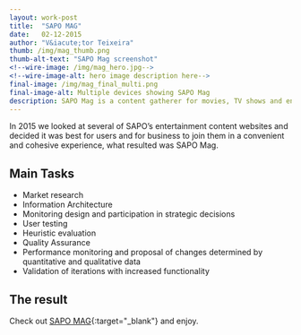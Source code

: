 ```yaml
---
layout: work-post
title:  "SAPO MAG"
date:   02-12-2015
author: "V&iacute;tor Teixeira"
thumb: /img/mag_thumb.png
thumb-alt-text: "SAPO Mag screenshot"
<!--wire-image: /img/mag_hero.jpg-->
<!--wire-image-alt: hero image description here-->
final-image: /img/mag_final_multi.png
final-image-alt: Multiple devices showing SAPO Mag
description: SAPO Mag is a content gatherer for movies, TV shows and entertainment news - read interviews, watch trailers, find showtimes, take quizzes and much more.
---
```

In 2015 we looked at several of SAPO’s entertainment content websites and decided it was best for users and for business to join them in a convenient and cohesive experience, what resulted was SAPO Mag. 

## Main Tasks
- Market research
- Information Architecture
- Monitoring design and participation in strategic decisions
- User testing
- Heuristic evaluation
- Quality Assurance
- Performance monitoring and proposal of changes determined by quantitative and qualitative data
- Validation of iterations with increased functionality

## The result
Check out [SAPO MAG][mag]{:target="_blank"} <i class="icon vticon-external-link"></i> and enjoy.

[mag]:      http://mag.sapo.pt
